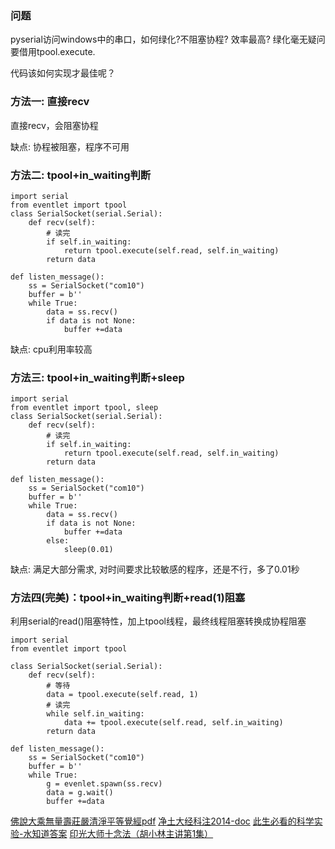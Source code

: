 ### 问题

pyserial访问windows中的串口，如何绿化?不阻塞协程? 效率最高? 绿化毫无疑问要借用tpool.execute.

代码该如何实现才最佳呢？

### 方法一: 直接recv

直接recv，会阻塞协程

缺点: 协程被阻塞，程序不可用

### 方法二: tpool+in_waiting判断

```
import serial
from eventlet import tpool
class SerialSocket(serial.Serial):
    def recv(self):
        # 读完
        if self.in_waiting:
            return tpool.execute(self.read, self.in_waiting)
        return data

def listen_message():
    ss = SerialSocket("com10")
    buffer = b''
    while True:
        data = ss.recv()
        if data is not None:
            buffer +=data
```

缺点: cpu利用率较高

### 方法三: tpool+in_waiting判断+sleep

```
import serial
from eventlet import tpool, sleep
class SerialSocket(serial.Serial):
    def recv(self):
        # 读完
        if self.in_waiting:
            return tpool.execute(self.read, self.in_waiting)
        return data

def listen_message():
    ss = SerialSocket("com10")
    buffer = b''
    while True:
        data = ss.recv()
        if data is not None:
            buffer +=data
        else:
            sleep(0.01)

```

缺点: 满足大部分需求, 对时间要求比较敏感的程序，还是不行，多了0.01秒

### 方法四(完美)：tpool+in_waiting判断+read(1)阻塞

利用serial的read()阻塞特性，加上tpool线程，最终线程阻塞转换成协程阻塞

```
import serial
from eventlet import tpool

class SerialSocket(serial.Serial):
    def recv(self):
        # 等待
        data = tpool.execute(self.read, 1)
        # 读完
        while self.in_waiting:
            data += tpool.execute(self.read, self.in_waiting)
        return data

def listen_message():
    ss = SerialSocket("com10")
    buffer = b''
    while True:
        g = evenlet.spawn(ss.recv)
        data = g.wait()
        buffer +=data
```

[佛說大乘無量壽莊嚴清淨平等覺經pdf](http://doc.sxjy360.top/book/佛說大乘無量壽莊嚴清淨平等覺經(難字注音).pdf)
[净土大经科注2014-doc](http://doc.sxjy360.top/book/净土大经科注2014-doc.zip)
[此生必看的科学实验-水知道答案](http://v.youku.com/v_show/id_XMjgzMzcwNDk4OA)
[印光大师十念法（胡小林主讲第1集）](http://v.youku.com/v_show/id_XMzUwMzc4NzY4NA)

